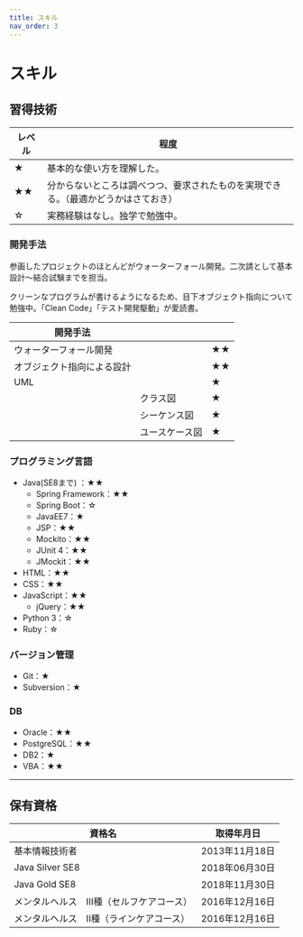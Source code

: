 ```yaml
---
title: スキル
nav_order: 3
---
```

# スキル

## 習得技術

| レベル | 程度                                                         |
| ------ | ------------------------------------------------------------ |
| ★      | 基本的な使い方を理解した。                                   |
| ★★     | 分からないところは調べつつ、要求されたものを実現できる。（最適かどうかはさておき） |
| ☆      | 実務経験はなし。独学で勉強中。                               |



### 開発手法

参画したプロジェクトのほとんどがウォーターフォール開発。二次請として基本設計〜結合試験までを担当。

クリーンなプログラムが書けるようになるため、目下オブジェクト指向について勉強中。「Clean Code」「テスト開発駆動」が愛読書。

| 開発手法                   |                |      |
| -------------------------- | -------------- | ---- |
| ウォーターフォール開発     |                | ★★   |
| オブジェクト指向による設計 |                | ★★   |
| UML                        |                | ★    |
|                            | クラス図       | ★    |
|                            | シーケンス図   | ★    |
|                            | ユースケース図 | ★    |



### プログラミング言語



- Java(SE8まで) ：★★
  - Spring Framework：★★
  - Spring Boot：☆
  - JavaEE7：★
  - JSP：★★
  - Mockito：★★
  - JUnit 4：★★
  - JMockit：★★
- HTML：★★
- CSS：★★
- JavaScript：★★
  - jQuery：★★
- Python 3：☆
- Ruby：☆

### バージョン管理

- Git：★
- Subversion：★

### DB

- Oracle：★★
- PostgreSQL：★★
- DB2：★
- VBA：★★

---

## 保有資格

| 資格名                                  | 取得年月日     |
| --------------------------------------- | -------------- |
| 基本情報技術者                          | 2013年11月18日 |
| Java Silver SE8                         | 2018年06月30日 |
| Java Gold SE8                           | 2018年11月30日 |
| メンタルヘルス　Ⅲ種（セルフケアコース） | 2016年12月16日 |
| メンタルヘルス　Ⅱ種（ラインケアコース） | 2016年12月16日 |